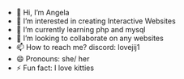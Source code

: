 - 👋 Hi, I’m Angela 
- 👀 I’m interested in creating Interactive Websites
- 🌱 I’m currently learning php and mysql
- 💞️ I’m looking to collaborate on any websites
- 📫 How to reach me? discord: lovejij1
- 😄 Pronouns: she/ her
- ⚡ Fun fact: I love kitties 

<!---
lovejiji/lovejiji is a ✨ special ✨ repository because its `README.md` (this file) appears on your GitHub profile.
You can click the Preview link to take a look at your changes.
--->
